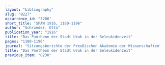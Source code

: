 ```yaml
---
layout: "bibliography"
slug: "8227"
occurrence_id: "3200"
short_title: "SPAW 1916, 1180-1196"
author: "Schroeder, Otto"
publication_year: "1916"
title: "Das Pantheon der Stadt Uruk in der Seleukidenzeit"
pages: "1180-1196"
journal: "Sitzungsberichte der Preußischen Akademie der Wissenschaften"
title: "Das Pantheon der Stadt Uruk in der Seleukidenzeit"
previous_item: "8230"
---
```

